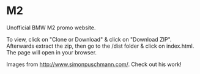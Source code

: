 # M2
Unofficial BMW M2 promo website. 

To view, click on "Clone or Download" & click on "Download ZIP". Afterwards extract the zip, then go to the /dist folder & click on index.html. The page will open in your browser.  

Images from http://www.simonpuschmann.com/. Check out his work!
